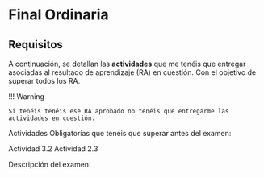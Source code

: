 # Final Ordinaria

## Requisitos

A continuación, se detallan las **actividades** que me tenéis que entregar asociadas al resultado de aprendizaje (RA) en cuestión. Con el objetivo de superar todos los RA.

!!! Warning

    Si tenéis tenéis ese RA aprobado no tenéis que entregarme las actividades en cuestión.

Actividades Obligatorias que tenéis que superar antes del examen:

Actividad 3.2
Actividad 2.3

Descripción del examen:
